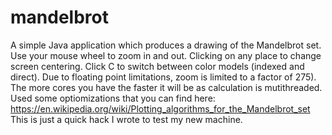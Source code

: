 # mandelbrot
A simple Java application which produces a drawing of the Mandelbrot set.
Use your mouse wheel to zoom in and out. Clicking on any place to change screen centering. Click C to switch between color models (indexed and direct).
Due to floating point limitations, zoom is limited to a factor of 275).
The more cores you have the faster it will be as calculation is mutithreaded.
Used some optiomizations that you can find here: https://en.wikipedia.org/wiki/Plotting_algorithms_for_the_Mandelbrot_set
This is just a quick hack I wrote to test my new machine.
